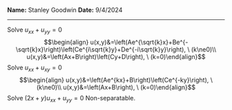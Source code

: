 **Name:** Stanley Goodwin
**Date:** 9/4/2024

---

Solve $u_{xx} + u_{yy} = 0$
$$\begin{align}
u(x,y)&=\left(Ae^{\sqrt{k}x}+Be^{-\sqrt{k}x}\right)\left(Ce^{i\sqrt{k}y}+De^{-i\sqrt{k}y}\right), \ (k\ne0)\\
u(x,y)&=\left(Ax+B\right)\left(Cy+D\right), \ (k=0)\end{align}$$
Solve $u_{xx} + u_{xy} = 0$
$$\begin{align}
u(x,y)&=\left(Ae^{kx}+B\right)\left(Ce^{-ky}\right), \ (k\ne0)\\
u(x,y)&=\left(Ax+B\right), \ (k=0)\end{align}$$
Solve $(2x+y)u_{xx} + u_{yy} = 0$
Non-separatable.
